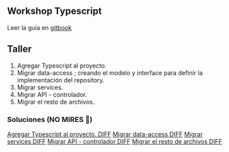 ## Workshop Typescript 

Leer la guía en [gitbook](https://laura-ciro.gitbook.io/typescript/)

## Taller
1. Agregar Typescript al proyecto. 
2. Migrar data-access ; creando el modelo y interface para definir la implementación del repository.
3. Migrar services.
4. Migrar API - controlador.
5. Migrar el resto de archivos.

### Soluciones (NO MIRES 🙈)

[Agregar Typescript al proyecto. DIFF](https://github.com/ltciro/Workshop_Typescript/compare/master...add_ts)
[Migrar data-access DIFF](https://github.com/ltciro/Workshop_Typescript/compare/add_ts...migrate_data_access)
[Migrar services DIFF](https://github.com/ltciro/Workshop_Typescript/compare/migrate_data_access...migrate_service)
[Migrar API - controlador DIFF](https://github.com/ltciro/Workshop_Typescript/compare/migrate_service...migrate_controller)
[Migrar el resto de archivos DIFF](https://github.com/ltciro/Workshop_Typescript/compare/migrate_controller...final)
